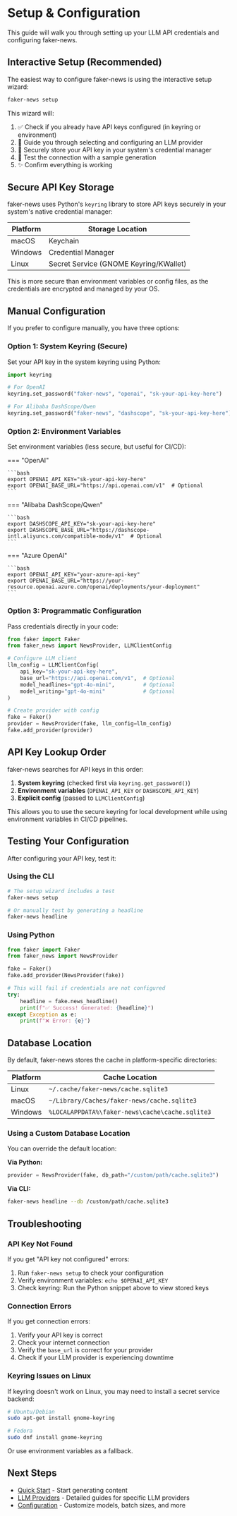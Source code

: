 # Setup & Configuration

This guide will walk you through setting up your LLM API credentials and configuring faker-news.

## Interactive Setup (Recommended)

The easiest way to configure faker-news is using the interactive setup wizard:

```bash
faker-news setup
```

This wizard will:

1. ✅ Check if you already have API keys configured (in keyring or environment)
2. 🔑 Guide you through selecting and configuring an LLM provider
3. 💾 Securely store your API key in your system's credential manager
4. 🧪 Test the connection with a sample generation
5. ✨ Confirm everything is working

## Secure API Key Storage

faker-news uses Python's `keyring` library to store API keys securely in your system's native credential manager:

| Platform | Storage Location |
|----------|-----------------|
| macOS | Keychain |
| Windows | Credential Manager |
| Linux | Secret Service (GNOME Keyring/KWallet) |

This is more secure than environment variables or config files, as the credentials are encrypted and managed by your OS.

## Manual Configuration

If you prefer to configure manually, you have three options:

### Option 1: System Keyring (Secure)

Set your API key in the system keyring using Python:

```python
import keyring

# For OpenAI
keyring.set_password("faker-news", "openai", "sk-your-api-key-here")

# For Alibaba DashScope/Qwen
keyring.set_password("faker-news", "dashscope", "sk-your-api-key-here")
```

### Option 2: Environment Variables

Set environment variables (less secure, but useful for CI/CD):

=== "OpenAI"

    ```bash
    export OPENAI_API_KEY="sk-your-api-key-here"
    export OPENAI_BASE_URL="https://api.openai.com/v1"  # Optional
    ```

=== "Alibaba DashScope/Qwen"

    ```bash
    export DASHSCOPE_API_KEY="sk-your-api-key-here"
    export DASHSCOPE_BASE_URL="https://dashscope-intl.aliyuncs.com/compatible-mode/v1"  # Optional
    ```

=== "Azure OpenAI"

    ```bash
    export OPENAI_API_KEY="your-azure-api-key"
    export OPENAI_BASE_URL="https://your-resource.openai.azure.com/openai/deployments/your-deployment"
    ```

### Option 3: Programmatic Configuration

Pass credentials directly in your code:

```python
from faker import Faker
from faker_news import NewsProvider, LLMClientConfig

# Configure LLM client
llm_config = LLMClientConfig(
    api_key="sk-your-api-key-here",
    base_url="https://api.openai.com/v1",  # Optional
    model_headlines="gpt-4o-mini",         # Optional
    model_writing="gpt-4o-mini"            # Optional
)

# Create provider with config
fake = Faker()
provider = NewsProvider(fake, llm_config=llm_config)
fake.add_provider(provider)
```

## API Key Lookup Order

faker-news searches for API keys in this order:

1. **System keyring** (checked first via `keyring.get_password()`)
2. **Environment variables** (`OPENAI_API_KEY` or `DASHSCOPE_API_KEY`)
3. **Explicit config** (passed to `LLMClientConfig`)

This allows you to use the secure keyring for local development while using environment variables in CI/CD pipelines.

## Testing Your Configuration

After configuring your API key, test it:

### Using the CLI

```bash
# The setup wizard includes a test
faker-news setup

# Or manually test by generating a headline
faker-news headline
```

### Using Python

```python
from faker import Faker
from faker_news import NewsProvider

fake = Faker()
fake.add_provider(NewsProvider(fake))

# This will fail if credentials are not configured
try:
    headline = fake.news_headline()
    print(f"✅ Success! Generated: {headline}")
except Exception as e:
    print(f"❌ Error: {e}")
```

## Database Location

By default, faker-news stores the cache in platform-specific directories:

| Platform | Cache Location |
|----------|---------------|
| Linux | `~/.cache/faker-news/cache.sqlite3` |
| macOS | `~/Library/Caches/faker-news/cache.sqlite3` |
| Windows | `%LOCALAPPDATA%\faker-news\cache\cache.sqlite3` |

### Using a Custom Database Location

You can override the default location:

**Via Python:**

```python
provider = NewsProvider(fake, db_path="/custom/path/cache.sqlite3")
```

**Via CLI:**

```bash
faker-news headline --db /custom/path/cache.sqlite3
```

## Troubleshooting

### API Key Not Found

If you get "API key not configured" errors:

1. Run `faker-news setup` to check your configuration
2. Verify environment variables: `echo $OPENAI_API_KEY`
3. Check keyring: Run the Python snippet above to view stored keys

### Connection Errors

If you get connection errors:

1. Verify your API key is correct
2. Check your internet connection
3. Verify the `base_url` is correct for your provider
4. Check if your LLM provider is experiencing downtime

### Keyring Issues on Linux

If keyring doesn't work on Linux, you may need to install a secret service backend:

```bash
# Ubuntu/Debian
sudo apt-get install gnome-keyring

# Fedora
sudo dnf install gnome-keyring
```

Or use environment variables as a fallback.

## Next Steps

- [Quick Start](quick-start.md) - Start generating content
- [LLM Providers](llm-providers.md) - Detailed guides for specific LLM providers
- [Configuration](configuration.md) - Customize models, batch sizes, and more
